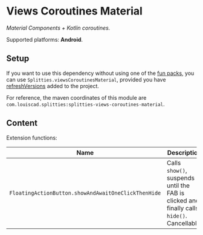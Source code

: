 # Views Coroutines Material

*Material Components + Kotlin coroutines.*

Supported platforms: **Android**.

## Setup

If you want to use this dependency without using one of the [fun packs](../../README.md#download),
you can use `Splitties.viewsCoroutinesMaterial`, provided you have [refreshVersions](https://github.com/jmfayard/refreshVersions) added to the project.

For reference, the maven coordinates of this module are `com.louiscad.splitties:splitties-views-coroutines-material`.

## Content

Extension functions:

| **Name** | **Description**
| -------- | ---------------
| `FloatingActionButton.showAndAwaitOneClickThenHide` | Calls `show()`, suspends until the FAB is clicked and finally calls `hide()`. Cancellable.
